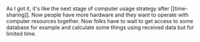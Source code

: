 As I got it, it's like the next stage of computer usage strategy after [[time-sharing]]. Now people have more hardware and they want to operate with computer resources together. Now folks have to wait to get access to some database for example and calculate some things using received data but for limited time.